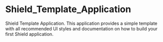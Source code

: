 # Shield_Template_Application

Shield Template Application. This application provides a simple template with all recommended UI styles and documentation on how to build your first Shield application.